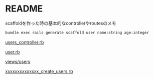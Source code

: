 # README

scaffoldを作った時の基本的なcontrollerやroutesのメモ
```bash
bundle exec rails generate scaffold user name:string age:integer
```


[users_controller.rb](https://github.com/KenjiWatarai/scaffold/blob/master/app/controllers/users_controller.rb)

[user.rb](https://github.com/KenjiWatarai/scaffold/blob/master/app/models/user.rb)

[views/users](https://github.com/KenjiWatarai/scaffold/tree/master/app/views/users)

[xxxxxxxxxxxxxx_create_users.rb](https://github.com/KenjiWatarai/scaffold/blob/master/db/migrate/20190627011442_create_users.rb)
